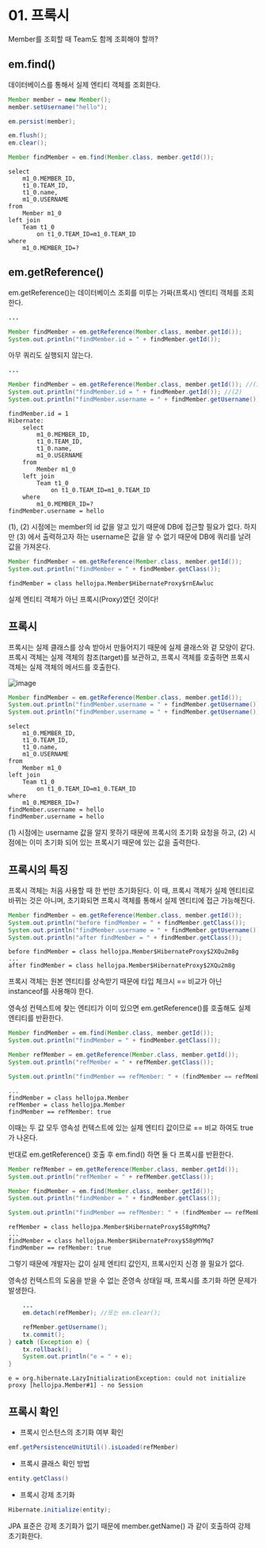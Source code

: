 # 01. 프록시
Member를 조회할 때 Team도 함께 조회해야 할까?
## em.find()
데이터베이스를 통해서 실제 엔티티 객체를 조회한다.
```java
Member member = new Member();
member.setUsername("hello");

em.persist(member);

em.flush();
em.clear();

Member findMember = em.find(Member.class, member.getId());
```
```
select
    m1_0.MEMBER_ID,
    t1_0.TEAM_ID,
    t1_0.name,
    m1_0.USERNAME 
from
    Member m1_0 
left join
    Team t1_0 
        on t1_0.TEAM_ID=m1_0.TEAM_ID 
where
    m1_0.MEMBER_ID=?
```

## em.getReference()
em.getReference()는 데이터베이스 조회를 미루는 가짜(프록시) 엔티티 객체를 조회한다.
```java
...

Member findMember = em.getReference(Member.class, member.getId());
System.out.println("findMember.id = " + findMember.getId());
```
아무 쿼리도 실행되지 않는다.
```java
...

Member findMember = em.getReference(Member.class, member.getId()); //(1)
System.out.println("findMember.id = " + findMember.getId()); //(2)
System.out.println("findMember.username = " + findMember.getUsername()); //(3)
```
```
findMember.id = 1
Hibernate: 
    select
        m1_0.MEMBER_ID,
        t1_0.TEAM_ID,
        t1_0.name,
        m1_0.USERNAME 
    from
        Member m1_0 
    left join
        Team t1_0 
            on t1_0.TEAM_ID=m1_0.TEAM_ID 
    where
        m1_0.MEMBER_ID=?
findMember.username = hello
```
(1), (2) 시점에는 member의 id 값을 알고 있기 때문에 DB에 접근할 필요가 없다.
하지만 (3) 에서 출력하고자 하는 username은 값을 알 수 없기 때문에 DB에 쿼리를 날려 값을 가져온다.
```java
Member findMember = em.getReference(Member.class, member.getId());
System.out.println("findMember = " + findMember.getClass());
```
```
findMember = class hellojpa.Member$HibernateProxy$rnEAwluc
```
실제 엔티티 객체가 아닌 프록시(Proxy)였던 것이다!


## 프록시
프록시는 실제 클래스를 상속 받아서 만들어지기 때문에 실제 클래스와 겉 모양이 같다.
프록시 객체는 실제 객체의 참조(target)를 보관하고, 프록시 객체를 호출하면 프록시 객체는 실제 객체의 메서드를 호출한다.

![image](https://github.com/GYUNGAEEEE/inflearn-SpringBoot-JPA/assets/158580466/d830b46a-9059-451b-a320-9af470f7e665)

```java
Member findMember = em.getReference(Member.class, member.getId());
System.out.println("findMember.username = " + findMember.getUsername()); //(1)
System.out.println("findMember.username = " + findMember.getUsername()); //(2)
```
```
select
    m1_0.MEMBER_ID,
    t1_0.TEAM_ID,
    t1_0.name,
    m1_0.USERNAME 
from
    Member m1_0 
left join
    Team t1_0 
        on t1_0.TEAM_ID=m1_0.TEAM_ID 
where
    m1_0.MEMBER_ID=?
findMember.username = hello
findMember.username = hello
```
(1) 시점에는 username 값을 알지 못하기 때문에 프록시의 초기화 요청을 하고,
(2) 시점에는 이미 초기화 되어 있는 프록시기 때문에 있는 값을 출력한다.

## 프록시의 특징
프록시 객체는 처음 사용할 때 한 번만 초기화된다. 이 때, 프록시 객체가 실제 엔티티로 바뀌는 것은 아니며,
초기화되면 프록시 객체를 통해서 실제 엔티티에 접근 가능해진다.
```java
Member findMember = em.getReference(Member.class, member.getId());
System.out.println("before findMember = " + findMember.getClass());
System.out.println("findMember.username = " + findMember.getUsername());
System.out.println("after findMember = " + findMember.getClass());
```
```
before findMember = class hellojpa.Member$HibernateProxy$2XQu2m8g
...
after findMember = class hellojpa.Member$HibernateProxy$2XQu2m8g
```

프록시 객체는 원본 엔티티를 상속받기 때문에 타입 체크시 == 비교가 아닌 instanceof를 사용해야 한다.

영속성 컨텍스트에 찾는 엔티티가 이미 있으면 em.getReference()를 호출해도 실제 엔티티를 반환한다.
```java
Member findMember = em.find(Member.class, member.getId());
System.out.println("findMember = " + findMember.getClass());

Member refMember = em.getReference(Member.class, member.getId());
System.out.println("refMember = " + refMember.getClass());

System.out.println("findMember == refMember: " + (findMember == refMember));
```
```
...
findMember = class hellojpa.Member
refMember = class hellojpa.Member
findMember == refMember: true
```
이때는 두 값 모두 영속성 컨텍스트에 있는 실제 엔티티 값이므로 == 비교 하여도 true가 나온다.

반대로 em.getReference() 호출 후 em.find() 하면 둘 다 프록시를 반환한다.
```java
Member refMember = em.getReference(Member.class, member.getId());
System.out.println("refMember = " + refMember.getClass());

Member findMember = em.find(Member.class, member.getId());
System.out.println("findMember = " + findMember.getClass());

System.out.println("findMember == refMember: " + (findMember == refMember));
```
```
refMember = class hellojpa.Member$HibernateProxy$58gMYMq7
...
findMember = class hellojpa.Member$HibernateProxy$58gMYMq7
findMember == refMember: true
```
그렇기 때문에 개발자는 값이 실제 엔티티 값인지, 프록시인지 신경 쓸 필요가 없다.

영속성 컨텍스트의 도움을 받을 수 없는 준영속 상태일 때, 프록시를 초기화 하면 문제가 발생한다.
```java
    ...
    em.detach(refMember); //또는 em.clear();

    refMember.getUsername();
    tx.commit();
} catch (Exception e) {
    tx.rollback();
    System.out.println("e = " + e);
}
```
```
e = org.hibernate.LazyInitializationException: could not initialize proxy [hellojpa.Member#1] - no Session
```

## 프록시 확인
- 프록시 인스턴스의 초기화 여부 확인
```java
emf.getPersistenceUnitUtil().isLoaded(refMember)
```
- 프록시 클래스 확인 방법
```java
entity.getClass()
```
- 프록시 강제 초기화
```java
Hibernate.initialize(entity);
```
JPA 표준은 강제 초기화가 없기 때문에 member.getName() 과 같이 호출하여 강제 초기화한다.
